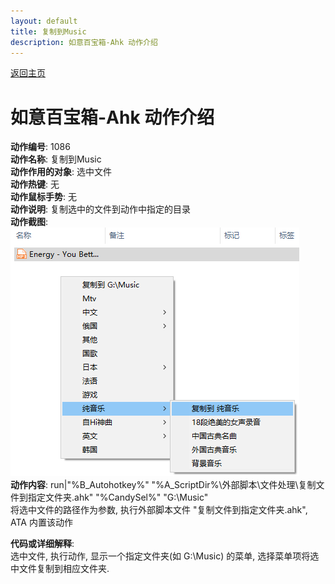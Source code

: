 ```yaml
---
layout: default
title: 复制到Music
description: 如意百宝箱-Ahk 动作介绍
---
```

<link rel="stylesheet" href="../Actions/css/atom-one-light.min.css">
<script src="../Actions/js/highlight.min.js"></script>
<script>hljs.highlightAll();</script>

[返回主页](../index.md)

# [](#header-2) 如意百宝箱-Ahk 动作介绍

**动作编号**: 1086  
**动作名称**: 复制到Music  
**动作作用的对象**: 选中文件  
**动作热键**: 无  
**动作鼠标手势**: 无  
**动作说明**: 复制选中的文件到动作中指定的目录  
**动作截图**:  
  ![复制到](img1/1086.png)  
**动作内容**: run|"%B_Autohotkey%" "%A_ScriptDir%\外部脚本\文件处理\复制文件到指定文件夹.ahk" "%CandySel%" "G:\Music"  
将选中文件的路径作为参数, 执行外部脚本文件 "复制文件到指定文件夹.ahk", ATA 内置该动作  

**代码或详细解释**:    
选中文件, 执行动作, 显示一个指定文件夹(如 G:\Music) 的菜单, 选择菜单项将选中文件复制到相应文件夹.   